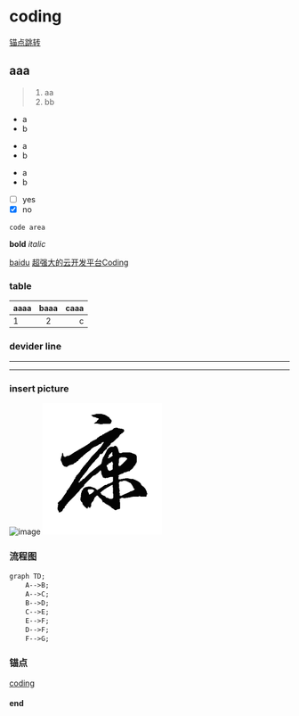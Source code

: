 # coding
[锚点跳转](#锚点)
## aaa



>  1. aa
>  2. bb

- a
- b

+ a
+ b

* a
* b

- [ ] yes
- [x] no

```
code area
```

**bold**
_italic_


[baidu](www.baidu.com)
[超强大的云开发平台Coding](http://coding.net)


### table

aaaa | baaa | caaa
:- | :-: | -:
1 | 2 | c



### devider line 
---
----

### insert picture
![image](https://file.kuipmake.com/20190311153644-QQ图片20190124115258.jpg)
![zk](../../Image/download.png)


### 流程图
```graph
graph TD;
    A-->B;
    A-->C;
    B-->D;
    C-->E;
    E-->F;
    D-->F;
    F-->G;
```


### 锚点 
[coding](#coding)


#### end
